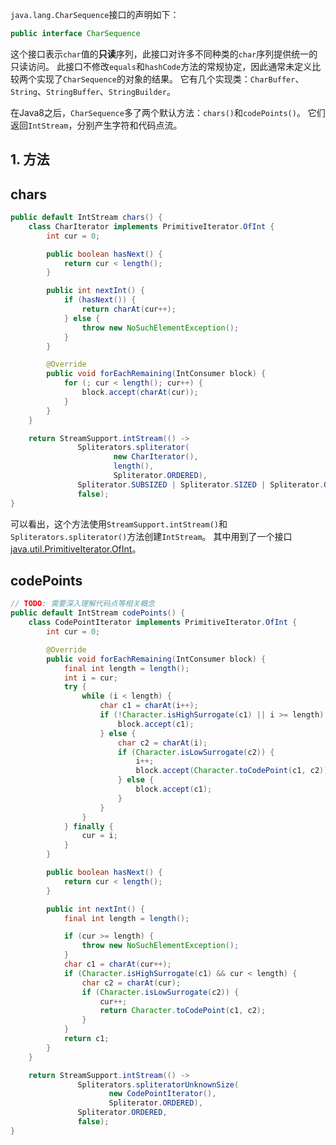 `java.lang.CharSequence`接口的声明如下：
```java
public interface CharSequence
```
这个接口表示`char`值的**只读**序列，此接口对许多不同种类的`char`序列提供统一的只读访问。
此接口不修改`equals`和`hashCode`方法的常规协定，因此通常未定义比较两个实现了`CharSequence`的对象的结果。
它有几个实现类：`CharBuffer`、`String`、`StringBuffer`、`StringBuilder`。

在Java8之后，`CharSequence`多了两个默认方法：`chars()`和`codePoints()`。
它们返回`IntStream`，分别产生字符和代码点流。

## 1. 方法

## chars
```java
public default IntStream chars() {
    class CharIterator implements PrimitiveIterator.OfInt {
        int cur = 0;

        public boolean hasNext() {
            return cur < length();
        }

        public int nextInt() {
            if (hasNext()) {
                return charAt(cur++);
            } else {
                throw new NoSuchElementException();
            }
        }

        @Override
        public void forEachRemaining(IntConsumer block) {
            for (; cur < length(); cur++) {
                block.accept(charAt(cur));
            }
        }
    }

    return StreamSupport.intStream(() ->
               Spliterators.spliterator(
                       new CharIterator(),
                       length(),
                       Spliterator.ORDERED),
               Spliterator.SUBSIZED | Spliterator.SIZED | Spliterator.ORDERED,
               false);
}
```
可以看出，这个方法使用`StreamSupport.intStream()`和`Spliterators.spliterator()`方法创建`IntStream`。
其中用到了一个接口[java.util.PrimitiveIterator.OfInt][PrimitiveIterator]。

## codePoints
```java
// TODO: 需要深入理解代码点等相关概念
public default IntStream codePoints() {
    class CodePointIterator implements PrimitiveIterator.OfInt {
        int cur = 0;

        @Override
        public void forEachRemaining(IntConsumer block) {
            final int length = length();
            int i = cur;
            try {
                while (i < length) {
                    char c1 = charAt(i++);
                    if (!Character.isHighSurrogate(c1) || i >= length) {
                        block.accept(c1);
                    } else {
                        char c2 = charAt(i);
                        if (Character.isLowSurrogate(c2)) {
                            i++;
                            block.accept(Character.toCodePoint(c1, c2));
                        } else {
                            block.accept(c1);
                        }
                    }
                }
            } finally {
                cur = i;
            }
        }

        public boolean hasNext() {
            return cur < length();
        }

        public int nextInt() {
            final int length = length();

            if (cur >= length) {
                throw new NoSuchElementException();
            }
            char c1 = charAt(cur++);
            if (Character.isHighSurrogate(c1) && cur < length) {
                char c2 = charAt(cur);
                if (Character.isLowSurrogate(c2)) {
                    cur++;
                    return Character.toCodePoint(c1, c2);
                }
            }
            return c1;
        }
    }

    return StreamSupport.intStream(() ->
               Spliterators.spliteratorUnknownSize(
                      new CodePointIterator(),
                      Spliterator.ORDERED),
               Spliterator.ORDERED,
               false);
}
```

[PrimitiveIterator]: ../util/PrimitiveIterator.md